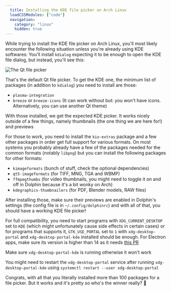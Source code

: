 ```yaml
---
  title: Installing the KDE file picker on Arch Linux
  loadCSSModules: ["code"]
  navigation:
    category: "linux"
    hidden: true
---
```


While trying to install the KDE file picker on Arch Linux, you'll most likely encounter the following situation unless you're already using KDE softwares: You'll install `kdialog` expecting it to be enough to open the KDE file dialog, but instead, you'll see this:

<Image src="/wiki/linux/filepickertragedy/kdialog.png" alt="The Qt file picker" caption="What is that?" />

That's the default Qt file picker. To get the KDE one, the minimum list of packages (in addition to `kdialog`) you need to install are those:

- `plasma-integration`
- `breeze` or `breeze-icons` (It can work without but: you won't have icons. Alternatively, you can use another Qt theme)

With those installed, we get the expected KDE picker. It works nicely outside of a few things, namely thumbnails (the one thing we are here for!) and previews

For those to work, you need to install the `kio-extras` package and a few other packages in order get full support for various formats. On most systems you probably already have a few of the packages needed for the common formats (notably `libpng`) but you can install the following packages for other formats:

- `kimageformats` (bunch of stuff, check the optional dependencies)
- `qt5-imageformats` (for TIFF, MNG, TGA and WBMP)
- `ffmpegthumbs` (for video thumbnails, you might need to toggle it on and off in Dolphin because it's a bit wonky on Arch)
- `kdegraphics-thumbnailers` (for PDF, Blender models, RAW files)

After installing those, make sure their previews are enabled in Dolphin's settings (the config file is in `~/.config/dolphinrc`) and with all of that, you should have a working KDE file picker!

For full compatibility, you need to start programs with `XDG_CURRENT_DESKTOP` set to `KDE` (which might unfortunately cause side effects in certain cases) or for programs that supports it, `GTK_USE_PORTAL` set to `1` with `xdg-desktop-portal` and `xdg-desktop-portal-kde` installed should be enough. For Electron apps, make sure its version is higher than 14 as it needs [this PR](https://github.com/electron/electron/pull/19159)

Make sure `xdg-desktop-portal-kde` is running otherwise it won't work

You might need to restart the `xdg-desktop-portal` service after running `xdg-desktop-portal-kde` using `systemctl restart --user xdg-desktop-portal`

Congrats, with all that you literally installed more than 100 packages for a file picker. But it works and it's pretty so who's the winner really? 🥲
